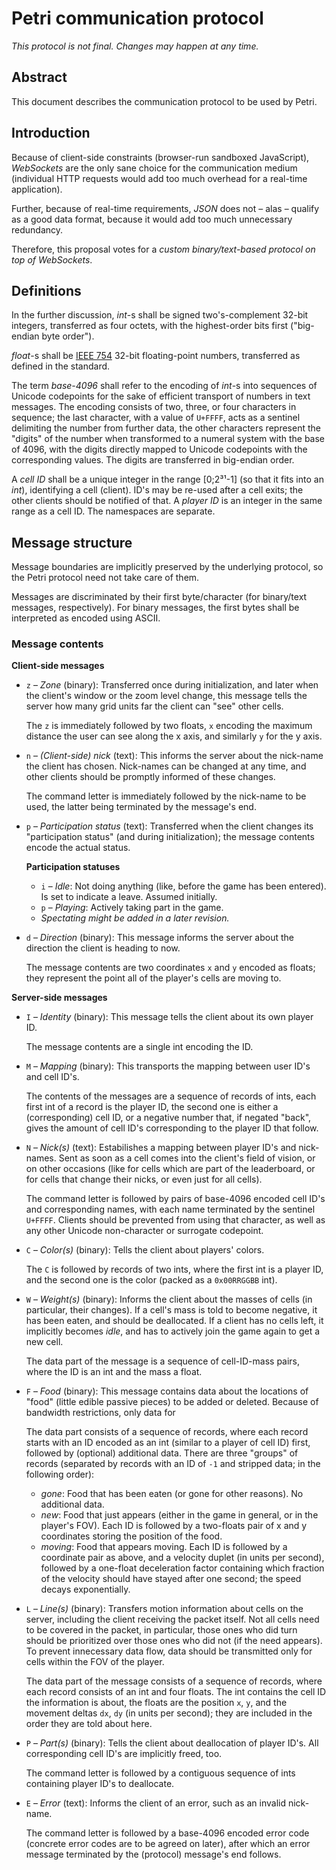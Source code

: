 # Petri communication protocol

*This protocol is not final. Changes may happen at any time.*

## Abstract

This document describes the communication protocol to be used by Petri.

## Introduction

Because of client-side constraints (browser-run sandboxed JavaScript),
*WebSockets* are the only sane choice for the communication medium
(individual HTTP requests would add too much overhead for a real-time
application).

Further, because of real-time requirements, *JSON* does not – alas –
qualify as a good data format, because it would add too much unnecessary
redundancy.

Therefore, this proposal votes for a *custom binary/text-based protocol
on top of WebSockets*.

## Definitions

In the further discussion, *int*-s shall be signed two's-complement
32-bit integers, transferred as four octets, with the highest-order bits
first ("big-endian byte order").

*float*-s shall be [IEEE 754](https://en.wikipedia.org/wiki/IEE_754) 32-bit
floating-point numbers, transferred as defined in the standard.

The term *base-4096* shall refer to the encoding of *int*-s into
sequences of Unicode codepoints for the sake of efficient transport of
numbers in text messages. The encoding consists of two, three, or four
characters in sequence; the last character, with a value of `U+FFFF`, acts
as a sentinel delimiting the number from further data, the other characters
represent the "digits" of the number when transformed to a numeral system
with the base of 4096, with the digits directly mapped to Unicode codepoints
with the corresponding values. The digits are transferred in big-endian
order.

A *cell ID* shall be a unique integer in the range \[0;2³¹-1\] (so that it
fits into an *int*), identifying a cell (client). ID's may be re-used after
a cell exits; the other clients should be notified of that. A *player ID* is
an integer in the same range as a cell ID. The namespaces are separate.

## Message structure

Message boundaries are implicitly preserved by the underlying protocol, so
the Petri protocol need not take care of them.

Messages are discriminated by their first byte/character (for
binary/text messages, respectively). For binary messages, the first bytes
shall be interpreted as encoded using ASCII.

### Message contents

**Client-side messages**

- `z` – *Zone* (binary): Transferred once during initialization, and later
  when the client's window or the zoom level change, this message tells the
  server how many grid units far the client can "see" other cells.

  The `z` is immediately followed by two floats, `x` encoding the maximum
  distance the user can see along the x axis, and similarly `y` for the y
  axis.
- `n` – *(Client-side) nick* (text): This informs the server about the
  nick-name the client has chosen. Nick-names can be changed at any time, and
  other clients should be promptly informed of these changes.

  The command letter is immediately followed by the nick-name to be used,
  the latter being terminated by the message's end.
- `p` – *Participation status* (text): Transferred when the client changes
  its "participation status" (and during initialization); the message
  contents encode the actual status.

  **Participation statuses**

  - `i` – *Idle*: Not doing anything (like, before the game has been
    entered). Is set to indicate a leave. Assumed initially.
  - `p` – *Playing*: Actively taking part in the game.
  - *Spectating might be added in a later revision.*
- `d` – *Direction* (binary): This message informs the server about the
  direction the client is heading to now.

  The message contents are two coordinates `x` and `y` encoded as floats;
  they represent the point all of the player's cells are moving to.

**Server-side messages**

- `I` – *Identity* (binary): This message tells the client about its own
  player ID.

  The message contents are a single int encoding the ID.
- `M` – *Mapping* (binary): This transports the mapping between user ID's and
  cell ID's.

  The contents of the messages are a sequence of records of ints, each first
  int of a record is the player ID, the second one is either a
  (corresponding) cell ID, or a negative number that, if negated "back",
  gives the amount of cell ID's corresponding to the player ID that follow.
- `N` – *Nick(s)* (text): Estabilishes a mapping between player ID's and
  nick-names. Sent as soon as a cell comes into the client's field of vision,
  or on other occasions (like for cells which are part of the leaderboard, or
  for cells that change their nicks, or even just for all cells).

  The command letter is followed by pairs of base-4096 encoded cell ID's and
  corresponding names, with each name terminated by the sentinel `U+FFFF`.
  Clients should be prevented from using that character, as well as any
  other Unicode non-character or surrogate codepoint.
- `C` – *Color(s)* (binary): Tells the client about players' colors.

  The `C` is followed by records of two ints, where the first int is a
  player ID, and the second one is the color (packed as a `0x00RRGGBB` int).
- `W` – *Weight(s)* (binary): Informs the client about the masses of cells (in
  particular, their changes). If a cell's mass is told to become negative, it
  has been eaten, and should be deallocated. If a client has no cells left,
  it implicitly becomes *idle*, and has to actively join the game again to
  get a new cell.

  The data part of the message is a sequence of cell-ID-mass pairs, where the
  ID is an int and the mass a float.
- `F` – *Food* (binary): This message contains data about the locations of
  "food" (little edible passive pieces) to be added or deleted. Because of
  bandwidth restrictions, only data for

  The data part consists of a sequence of records, where each record starts
  with an ID encoded as an int (similar to a player of cell ID) first,
  followed by (optional) additional data. There are three "groups" of records
  (separated by records with an ID of `-1` and stripped data; in the
  following order):
  - *gone*: Food that has been eaten (or gone for other reasons). No
    additional data.
  - *new*: Food that just appears (either in the game in general, or in the
    player's FOV). Each ID is followed by a two-floats pair of x and y
    coordinates storing the position of the food.
  - *moving*: Food that appears moving. Each ID is followed by a coordinate
    pair as above, and a velocity duplet (in units per second), followed by
    a one-float deceleration factor containing which fraction of the velocity
    should have stayed after one second; the speed decays exponentially.
- `L` – *Line(s)* (binary): Transfers motion information about cells on the
  server, including the client receiving the packet itself. Not all cells
  need to be covered in the packet, in particular, those ones who did turn
  should be prioritized over those ones who did not (if the need appears). To
  prevent innecessary data flow, data should be transmitted only for cells
  within the FOV of the player.

  The data part of the message consists of a sequence of records, where each
  record consists of an int and four floats. The int contains the cell ID the
  information is about, the floats are the position `x`, `y`, and the
  movement deltas `dx`, `dy` (in units per second); they are included in the
  order they are told about here.
- `P` – *Part(s)* (binary): Tells the client about deallocation of player
  ID's. All corresponding cell ID's are implicitly freed, too.

  The command letter is followed by a contiguous sequence of ints containing
  player ID's to deallocate.
- `E` – *Error* (text): Informs the client of an error, such as an invalid
  nick-name.

  The command letter is followed by a base-4096 encoded error code (concrete
  error codes are to be agreed on later), after which an error message
  terminated by the (protocol) message's end follows.
